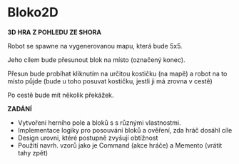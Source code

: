 
# Bloko2D






**3D HRA Z POHLEDU ZE SHORA**

Robot se spawne na vygenerovanou mapu, která bude 5x5.

 Jeho cílem bude přesunout blok na místo (označený konec).
 
 Přesun bude probíhat kliknutím na určitou kostičku (na mapě) a robot na to místo půjde (bude u toho posuvat kostičku, jestli ji má zrovna v cestě)

Po cestě bude mít několik překážek.



**ZADÁNÍ**

 - Vytvoření herního pole a bloků s s různými vlastnostmi.
 - Implementace logiky pro posouvání bloků a ověření, zda hráč dosáhl cíle
 - Design urovni, ktéré postupně zvyšují obtížnost
 - Použití navrh. vzorů jako je Command (akce hráče) a Memento (vrátit tahy zpět)
 


